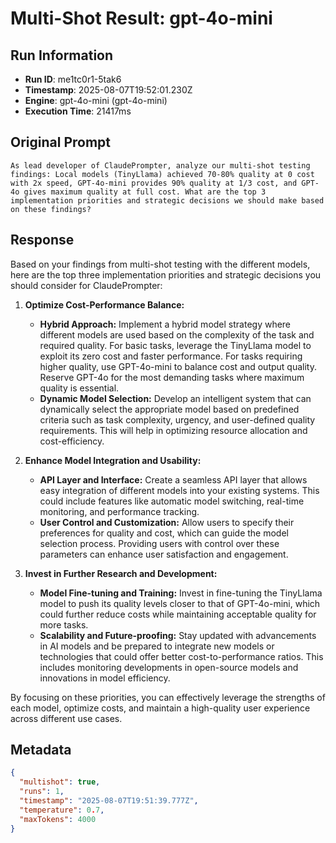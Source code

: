 # Multi-Shot Result: gpt-4o-mini

## Run Information
- **Run ID**: me1tc0r1-5tak6
- **Timestamp**: 2025-08-07T19:52:01.230Z
- **Engine**: gpt-4o-mini (gpt-4o-mini)
- **Execution Time**: 21417ms

## Original Prompt
```
As lead developer of ClaudePrompter, analyze our multi-shot testing findings: Local models (TinyLlama) achieved 70-80% quality at 0 cost with 2x speed, GPT-4o-mini provides 90% quality at 1/3 cost, and GPT-4o gives maximum quality at full cost. What are the top 3 implementation priorities and strategic decisions we should make based on these findings?
```

## Response
Based on your findings from multi-shot testing with the different models, here are the top three implementation priorities and strategic decisions you should consider for ClaudePrompter:

1. **Optimize Cost-Performance Balance:**
   - **Hybrid Approach:** Implement a hybrid model strategy where different models are used based on the complexity of the task and required quality. For basic tasks, leverage the TinyLlama model to exploit its zero cost and faster performance. For tasks requiring higher quality, use GPT-4o-mini to balance cost and output quality. Reserve GPT-4o for the most demanding tasks where maximum quality is essential.
   - **Dynamic Model Selection:** Develop an intelligent system that can dynamically select the appropriate model based on predefined criteria such as task complexity, urgency, and user-defined quality requirements. This will help in optimizing resource allocation and cost-efficiency.

2. **Enhance Model Integration and Usability:**
   - **API Layer and Interface:** Create a seamless API layer that allows easy integration of different models into your existing systems. This could include features like automatic model switching, real-time monitoring, and performance tracking.
   - **User Control and Customization:** Allow users to specify their preferences for quality and cost, which can guide the model selection process. Providing users with control over these parameters can enhance user satisfaction and engagement.

3. **Invest in Further Research and Development:**
   - **Model Fine-tuning and Training:** Invest in fine-tuning the TinyLlama model to push its quality levels closer to that of GPT-4o-mini, which could further reduce costs while maintaining acceptable quality for more tasks.
   - **Scalability and Future-proofing:** Stay updated with advancements in AI models and be prepared to integrate new models or technologies that could offer better cost-to-performance ratios. This includes monitoring developments in open-source models and innovations in model efficiency.

By focusing on these priorities, you can effectively leverage the strengths of each model, optimize costs, and maintain a high-quality user experience across different use cases.



## Metadata
```json
{
  "multishot": true,
  "runs": 1,
  "timestamp": "2025-08-07T19:51:39.777Z",
  "temperature": 0.7,
  "maxTokens": 4000
}
```
